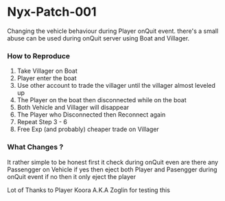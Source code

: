 # Nyx-Patch-001
Changing the vehicle behaviour during Player onQuit event.
there's a small abuse can be used during onQuit server using Boat and Villager.
### How to Reproduce
1) Take Villager on Boat
2) Player enter the boat
3) Use other account to trade the villager until the villager almost leveled up
4) The Player on the boat then disconnected while on the boat
5) Both Vehicle and Villager will disappear
6) The Player who Disconnected then Reconnect again
7) Repeat Step 3 - 6
8) Free Exp (and probably) cheaper trade on Villager

### What Changes ?
It rather simple to be honest
first it check during onQuit even are there any Passengger on Vehicle
if yes then eject both Player and Pasengger during onQuit event
if no then it only eject the player

Lot of Thanks to Player Koora A.K.A Zoglin for testing this 
